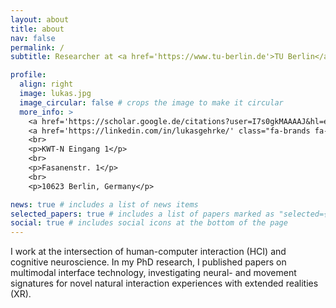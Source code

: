```yaml
---
layout: about
title: about
nav: false
permalink: /
subtitle: Researcher at <a href='https://www.tu-berlin.de'>TU Berlin</a> in the department of <a href='https://www.bpn.tu-berlin.de'>Biopsychology and Neuroergonomics</a>.

profile:
  align: right
  image: lukas.jpg
  image_circular: false # crops the image to make it circular
  more_info: >
    <a href='https://scholar.google.de/citations?user=I7s0gkMAAAAJ&hl=en' class="ai ai-google-scholar ai-2x"></a>
    <a href='https://linkedin.com/in/lukasgehrke/' class="fa-brands fa-linkedin fa-2x"></a>
    <br>    
    <p>KWT-N Eingang 1</p>
    <br>
    <p>Fasanenstr. 1</p>
    <br>
    <p>10623 Berlin, Germany</p>

news: true # includes a list of news items
selected_papers: true # includes a list of papers marked as "selected={true}"
social: true # includes social icons at the bottom of the page
---
```


I work at the intersection of human-computer interaction (HCI) and cognitive neuroscience. In my PhD research, I published papers on multimodal interface technology, investigating neural- and movement signatures for novel natural interaction experiences with extended realities (XR).
